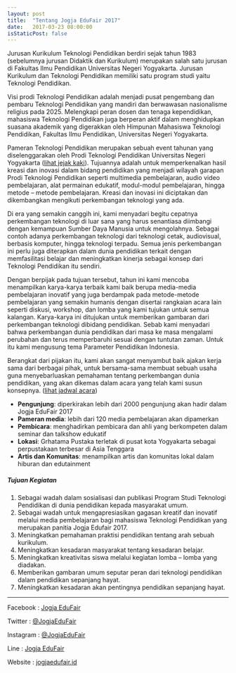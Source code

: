```yaml
---
layout: post
title:  "Tentang Jogja EduFair 2017"
date:   2017-03-23 08:00:00
isStaticPost: false
---
```

Jurusan Kurikulum Teknologi Pendidikan berdiri sejak tahun 1983 (sebelumnya jurusan Didaktik dan Kurikulum) merupakan salah satu jurusan di Fakultas Ilmu Pendidikan Universitas Negeri Yogyakarta. Jurusan Kurikulum dan Teknologi Pendidikan memiliki satu program studi yaitu Teknologi Pendidikan.

Visi prodi Teknologi Pendidikan adalah menjadi pusat pengembang dan pembaru Teknologi Pendidikan yang mandiri dan berwawasan nasionalisme religius pada 2025. Melengkapi peran dosen dan tenaga kependidikan, mahasiswa Teknologi Pendidikan juga berperan aktif dalam menghidupkan suasana akademik yang digerakkan oleh Himpunan Mahasiswa Teknologi Pendidikan, Fakultas Ilmu Pendidikan, Universitas Negeri Yogyakarta. 

Pameran Teknologi Pendidikan merupakan sebuah event tahunan yang diselenggarakan oleh Prodi Teknologi Pendidikan Universitas Negeri Yogyakarta (<a href="/footprint/" target="_blank">lihat jejak kaki</a>). Tujuannya adalah untuk memperkenalkan hasil kreasi dan inovasi dalam bidang pendidikan yang menjadi wilayah garapan Prodi Teknologi Pendidikan seperti multimedia pembelajaran, audio video pembelajaran, alat permainan edukatif, modul-modul pembelajaran, hingga metode – metode pembelajaran. Kreasi dan inovasi ini diciptakan dan dikembangkan mengikuti perkembangan teknologi yang ada.

Di era yang semakin canggih ini, kami menyadari begitu cepatnya perkembangan teknologi di luar sana yang harus senantiasa diimbangi dengan kemampuan Sumber Daya Manusia untuk mengolahnya. Sebagai contoh adanya perkembangan teknologi dari teknologi cetak, audiovisual, berbasis komputer, hingga teknologi terpadu. Semua jenis perkembangan ini perlu juga diterapkan dalam dunia pendidikan terkait dengan memfasilitasi belajar dan meningkatkan kinerja sebagai konsep dari Teknologi Pendidikan itu sendiri.

Dengan berpijak pada tujuan tersebut, tahun ini kami mencoba menampilkan karya-karya terbaik kami baik berupa media-media pembelajaran inovatif yang juga berdampak pada metode-metode pembelajaran yang semakin humanis dengan disertai rangkaian acara lain seperti diskusi, workshop, dan lomba yang kami tujukan untuk semua kalangan. Karya-karya ini ditujukan untuk memberikan gambaran dari perkembangan teknologi dibidang pendidikan. Sebab kami menyadari bahwa perkembangan dunia pendidikan dari masa ke masa mengalami perubahan dan terus memperbaruhi sesuai dengan tuntutan zaman. Untuk itu kami mengusung tema Parameter Pendidikan Indonesia. 

Berangkat dari pijakan itu, kami akan sangat menyambut baik ajakan kerja sama dari berbagai pihak, untuk bersama-sama membuat sebuah usaha guna menyebarluaskan pemahaman tentang perkembangan dunia pendidikan, yang akan dikemas dalam acara yang telah kami susun konsepnya. (<a href="/schedule/" target="_blank">lihat jadwal acara</a>)

* **Pengunjung**: diperkirakan lebih dari 2000 pengunjung akan hadir dalam Jogja EduFair 2017
* **Pameran media**: lebih dari 120 media pembelajaran akan dipamerkan 
* **Pembicara**: menghadirkan pembicara dan ahli yang berkompeten dalam seminar dan talkshow edukatif
* **Lokasi**: Grhatama Pustaka terletak di pusat kota Yogyakarta sebagai perpustakaan terbesar di Asia Tenggara
* **Artis dan Komunitas**: menampilkan artis dan komunitas lokal dalam hiburan dan edutainment

##### Tujuan Kegiatan

1. Sebagai wadah dalam sosialisasi dan publikasi Program Studi Teknologi Pendidikan di dunia pendidikan kepada masyarakat umum.
2. Sebagai wadah untuk mengapresiasikan gagasan kreatif dan inovatif melalui media pembelajaran bagi mahasiswa Teknologi Pendidikan yang merupakan panitia Jogja Edufair 2017.
3. Meningkatkan pemahaman praktisi pendidikan tentang arah sebuah kurikulum.
4. Meningkatkan kesadaran masyarakat tentang kesadaran belajar.
5. Meningkatkan kreativitas siswa melalui kegiatan lomba – lomba yang diadakan.
6. Memberikan gambaran umum seputar peran dari teknologi pendidikan dalam pendidikan sepanjang hayat.
7. Meningkatkan kesadaran akan pentingnya pendidikan sepanjang hayat.

<hr/>

<i class="fa fa-facebook-square fa-lg"></i> Facebook  : [Jogja EduFair](https://facebook.com/JogjaEduFair)

<i class="fa fa-twitter fa-lg"></i> Twitter : [@JogjaEduFair](https://twitter.com/JogjaEduFair)

<i class="fa fa-instagram fa-lg"></i> Instagram	: [@JogjaEduFair](https://instagram.com/JogjaEduFair)

<i class="fa fa-wechat fa-lg"></i> Line	: [Jogja EduFair](http://line.me/ti/p/~@ftj7214w)

<i class="fa fa-globe fa-lg"></i> Website	: [jogjaedufair.id](https://jogjaedufair.id)

<img class="img-responsive feature-image" src="{{ site.baseurl }}/img/posts/footprint.jpg" style="display:none">
